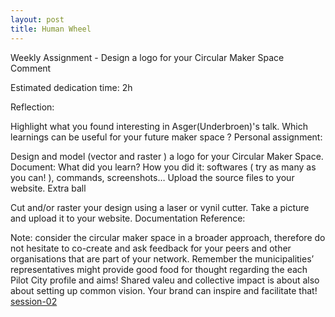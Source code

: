 ```yaml
---
layout: post
title: Human Wheel
---
```




Weekly Assignment - Design a logo for your Circular Maker Space
 Comment

Estimated dedication time: 2h

Reflection:

Highlight what you found interesting in Asger(Underbroen)'s talk.
Which learnings can be useful for your future maker space ?
Personal assignment:

Design and model (vector and raster ) a logo for your Circular Maker Space.
Document:
What did you learn?
How you did it: softwares ( try as many as you can! ), commands, screenshots…
Upload the source files to your website.
Extra ball

Cut and/or raster your design using a laser or vynil cutter.
Take a picture and upload it to your website.
Documentation Reference:

Note: consider the circular maker space in a broader approach, therefore do not hesitate to co-create and ask feedback for your peers 
and other organisations that are part of your network. Remember the municipalities’ representatives might provide good food for thought 
regarding the each Pilot City profile and aims! Shared valeu and collective impact is about also about setting up common vision. 
Your brand can inspire and facilitate that!
[session-02](https://hackmd.io/@fablabbcn/SyLUuOS38#Session-02---Building-a-Circular-Maker-Space---11062020)

